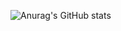 
  
![Anurag's GitHub stats](https://github-readme-stats.vercel.app/api?username=anuraghazra&show_icons=true&theme=moltack)
